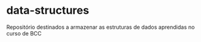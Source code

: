 # data-structures
Repositório destinados a armazenar as estruturas de dados aprendidas no curso de BCC
